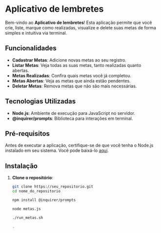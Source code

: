 # Aplicativo de lembretes

Bem-vindo ao **Aplicativo de lembretes**! Esta aplicação permite que você crie, liste, marque como realizadas, visualize e delete suas metas de forma simples e intuitiva via terminal.

## Funcionalidades

- **Cadastrar Metas**: Adicione novas metas ao seu registro.
- **Listar Metas**: Veja todas as suas metas, tanto realizadas quanto abertas.
- **Metas Realizadas**: Confira quais metas você já completou.
- **Metas Abertas**: Veja as metas que ainda estão pendentes.
- **Deletar Metas**: Remova metas que não são mais necessárias.

## Tecnologias Utilizadas

- **Node.js**: Ambiente de execução para JavaScript no servidor.
- **@inquirer/prompts**: Biblioteca para interações em terminal.

## Pré-requisitos

Antes de executar a aplicação, certifique-se de que você tenha o Node.js instalado em seu sistema. Você pode baixá-lo [aqui](https://nodejs.org/).

## Instalação

1. **Clone o repositório**:

   ```bash
   git clone https://seu_repositorio.git
   cd nome_do_repositorio

   npm install @inquirer/prompts

   node metas.js

   ./run_metas.sh

   .



